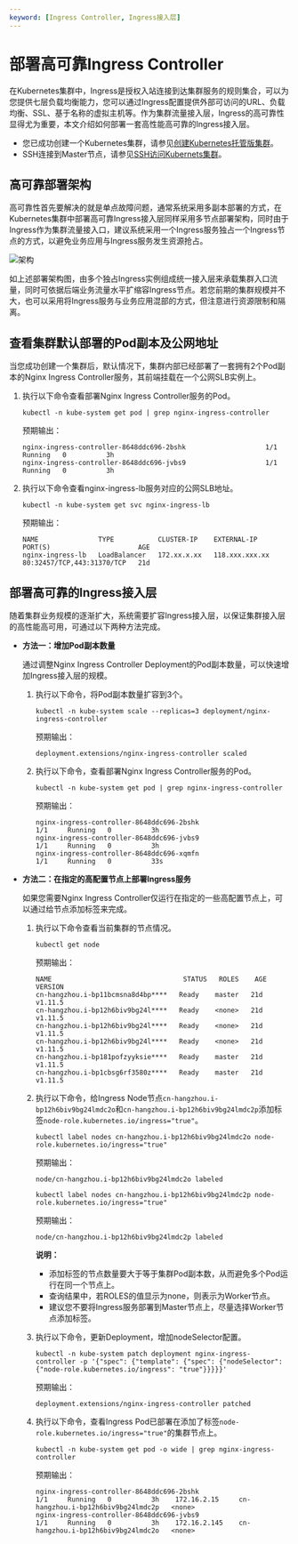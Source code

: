 ```yaml
---
keyword: [Ingress Controller, Ingress接入层]
---
```


# 部署高可靠Ingress Controller

在Kubernetes集群中，Ingress是授权入站连接到达集群服务的规则集合，可以为您提供七层负载均衡能力，您可以通过Ingress配置提供外部可访问的URL、负载均衡、SSL、基于名称的虚拟主机等。作为集群流量接入层，Ingress的高可靠性显得尤为重要，本文介绍如何部署一套高性能高可靠的Ingress接入层。

-   您已成功创建一个Kubernetes集群，请参见[创建Kubernetes托管版集群](/intl.zh-CN/Kubernetes集群用户指南/集群/创建集群/创建Kubernetes托管版集群.md)。
-   SSH连接到Master节点，请参见[SSH访问Kubernets集群](/intl.zh-CN/Kubernetes集群用户指南/集群/连接集群/通过SSH访问Kubernetes集群.md)。

## 高可靠部署架构

高可靠性首先要解决的就是单点故障问题，通常系统采用多副本部署的方式，在Kubernetes集群中部署高可靠Ingress接入层同样采用多节点部署架构，同时由于Ingress作为集群流量接入口，建议系统采用一个Ingress服务独占一个Ingress节点的方式，以避免业务应用与Ingress服务发生资源抢占。

![架构](https://static-aliyun-doc.oss-accelerate.aliyuncs.com/assets/img/zh-CN/3116659951/p10101.png)

如上述部署架构图，由多个独占Ingress实例组成统一接入层来承载集群入口流量，同时可依据后端业务流量水平扩缩容Ingress节点。若您前期的集群规模并不大，也可以采用将Ingress服务与业务应用混部的方式，但注意进行资源限制和隔离。

## 查看集群默认部署的Pod副本及公网地址

当您成功创建一个集群后，默认情况下，集群内部已经部署了一套拥有2个Pod副本的Nginx Ingress Controller服务，其前端挂载在一个公网SLB实例上。

1.  执行以下命令查看部署Nginx Ingress Controller服务的Pod。

    ```
    kubectl -n kube-system get pod | grep nginx-ingress-controller
    ```

    预期输出：

    ```
    nginx-ingress-controller-8648ddc696-2bshk                    1/1     Running   0          3h
    nginx-ingress-controller-8648ddc696-jvbs9                    1/1     Running   0          3h
    ```

2.  执行以下命令查看nginx-ingress-lb服务对应的公网SLB地址。

    ```
    kubectl -n kube-system get svc nginx-ingress-lb
    ```

    预期输出：

    ```
    NAME               TYPE           CLUSTER-IP    EXTERNAL-IP      PORT(S)                      AGE
    nginx-ingress-lb   LoadBalancer   172.xx.x.xx   118.xxx.xxx.xx   80:32457/TCP,443:31370/TCP   21d
    ```


## 部署高可靠的Ingress接入层

随着集群业务规模的逐渐扩大，系统需要扩容Ingress接入层，以保证集群接入层的高性能高可用，可通过以下两种方法完成。

-   **方法一：增加Pod副本数量**

    通过调整Nginx Ingress Controller Deployment的Pod副本数量，可以快速增加Ingress接入层的规模。

    1.  执行以下命令，将Pod副本数量扩容到3个。

        ```
        kubectl -n kube-system scale --replicas=3 deployment/nginx-ingress-controller
        ```

        预期输出：

        ```
        deployment.extensions/nginx-ingress-controller scaled
        ```

    2.  执行以下命令，查看部署Nginx Ingress Controller服务的Pod。

        ```
        kubectl -n kube-system get pod | grep nginx-ingress-controller
        ```

        预期输出：

        ```
        nginx-ingress-controller-8648ddc696-2bshk                    1/1     Running   0          3h
        nginx-ingress-controller-8648ddc696-jvbs9                    1/1     Running   0          3h
        nginx-ingress-controller-8648ddc696-xqmfn                    1/1     Running   0          33s
        ```

-   **方法二：在指定的高配置节点上部署Ingress服务**

    如果您需要Nginx Ingress Controller仅运行在指定的一些高配置节点上，可以通过给节点添加标签来完成。

    1.  执行以下命令查看当前集群的节点情况。

        ```
        kubectl get node
        ```

        预期输出：

        ```
        NAME                                 STATUS   ROLES    AGE   VERSION
        cn-hangzhou.i-bp11bcmsna8d4bp****   Ready    master   21d   v1.11.5
        cn-hangzhou.i-bp12h6biv9bg24l****   Ready    <none>   21d   v1.11.5
        cn-hangzhou.i-bp12h6biv9bg24l****   Ready    <none>   21d   v1.11.5
        cn-hangzhou.i-bp12h6biv9bg24l****   Ready    <none>   21d   v1.11.5
        cn-hangzhou.i-bp181pofzyyksie****   Ready    master   21d   v1.11.5
        cn-hangzhou.i-bp1cbsg6rf3580z****   Ready    master   21d   v1.11.5
        ```

    2.  执行以下命令，给Ingress Node节点`cn-hangzhou.i-bp12h6biv9bg24lmdc2o`和`cn-hangzhou.i-bp12h6biv9bg24lmdc2p`添加标签`node-role.kubernetes.io/ingress="true"`。

        ```
        kubectl label nodes cn-hangzhou.i-bp12h6biv9bg24lmdc2o node-role.kubernetes.io/ingress="true"
        ```

        预期输出：

        ```
        node/cn-hangzhou.i-bp12h6biv9bg24lmdc2o labeled
        ```

        ```
        kubectl label nodes cn-hangzhou.i-bp12h6biv9bg24lmdc2p node-role.kubernetes.io/ingress="true"
        ```

        预期输出：

        ```
        node/cn-hangzhou.i-bp12h6biv9bg24lmdc2p labeled
        ```

        **说明：**

        -   添加标签的节点数量要大于等于集群Pod副本数，从而避免多个Pod运行在同一个节点上。
        -   查询结果中，若ROLES的值显示为none，则表示为Worker节点。
        -   建议您不要将Ingress服务部署到Master节点上，尽量选择Worker节点添加标签。
    3.  执行以下命令，更新Deployment，增加nodeSelector配置。

        ```
        kubectl -n kube-system patch deployment nginx-ingress-controller -p '{"spec": {"template": {"spec": {"nodeSelector": {"node-role.kubernetes.io/ingress": "true"}}}}}'
        ```

        预期输出：

        ```
        deployment.extensions/nginx-ingress-controller patched
        ```

    4.  执行以下命令，查看Ingress Pod已部署在添加了标签`node-role.kubernetes.io/ingress="true"`的集群节点上。

        ```
        kubectl -n kube-system get pod -o wide | grep nginx-ingress-controller
        ```

        预期输出：

        ```
        nginx-ingress-controller-8648ddc696-2bshk                    1/1     Running   0          3h    172.16.2.15     cn-hangzhou.i-bp12h6biv9bg24lmdc2p   <none>
        nginx-ingress-controller-8648ddc696-jvbs9                    1/1     Running   0          3h    172.16.2.145    cn-hangzhou.i-bp12h6biv9bg24lmdc2o   <none>
        ```


